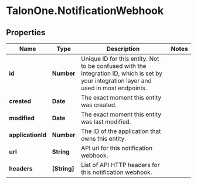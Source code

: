 # TalonOne.NotificationWebhook

## Properties

Name | Type | Description | Notes
------------ | ------------- | ------------- | -------------
**id** | **Number** | Unique ID for this entity. Not to be confused with the Integration ID, which is set by your integration layer and used in most endpoints. | 
**created** | **Date** | The exact moment this entity was created. | 
**modified** | **Date** | The exact moment this entity was last modified. | 
**applicationId** | **Number** | The ID of the application that owns this entity. | 
**url** | **String** | API url for this notification webhook. | 
**headers** | **[String]** | List of API HTTP headers for this notification webhook. | 


